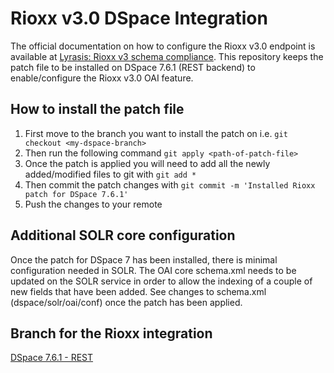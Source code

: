 

# Rioxx v3.0 DSpace Integration

The official documentation on how to configure the Rioxx v3.0 endpoint is available at [Lyrasis: Rioxx v3 schema compliance](https://wiki.lyrasis.org/display/DSDOC8x/Rioxx+v3+schema+compliance).
This repository keeps the patch file to be installed on DSpace 7.6.1 (REST backend) to enable/configure the Rioxx v3.0 OAI feature.


## How to install the patch file
1. First move to the branch you want to install the patch on i.e. `git checkout <my-dspace-branch>`
2. Then run the following command `git apply <path-of-patch-file>`
3. Once the patch is applied you will need to add all the newly added/modified files to git with `git add *`
4. Then commit the patch changes with `git commit -m 'Installed Rioxx patch for DSpace 7.6.1'`
5. Push the changes to your remote


## Additional SOLR core configuration
Once the patch for DSpace 7 has been installed, there is minimal configuration needed in SOLR. The OAI core schema.xml needs to be updated on the SOLR service in order to allow the indexing of a couple of new fields that have been added. See changes to schema.xml (dspace/solr/oai/conf) once the patch has been applied.

## Branch for the Rioxx integration

[DSpace 7.6.1 - REST](https://github.com/cambridge-collection/DSpace/tree/dspace-7.6.1-rioxx) 
